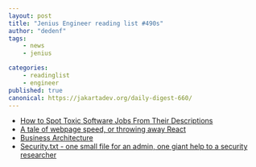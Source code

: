 ```yaml
---
layout: post
title: "Jenius Engineer reading list #490s"
author: "dedenf"
tags:
    - news
    - jenius

categories:
    - readinglist
    - engineer
published: true
canonical: https://jakartadev.org/daily-digest-660/
---
```


- [How to Spot Toxic Software Jobs From Their Descriptions](https://medium.com/swlh/how-to-spot-toxic-software-jobs-from-their-descriptions-c53cf224417f)
- [A tale of webpage speed, or throwing away React](https://solovyov.net/blog/2020/a-tale-of-webpage-speed-or-throwing-away-react/)
- [Business Architecture](https://nocomplexity.com/documents/arplaybook/introduction.html)
- [Security.txt - one small file for an admin, one giant help to a security researcher](https://isc.sans.edu/diary/rss/26510)
